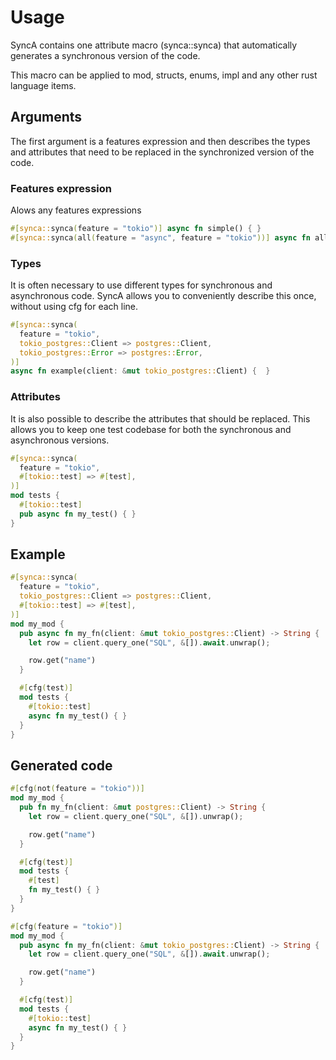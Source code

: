 # Usage

SyncA contains one attribute macro (synca::synca) that automatically generates 
a synchronous version of the code.

This macro can be applied to mod, structs, enums, impl and any other rust 
language items.

## Arguments

The first argument is a features expression and then describes the types 
and attributes that need to be replaced in the synchronized version of the code.

### Features expression

Alows any features expressions

```rust
#[synca::synca(feature = "tokio")] async fn simple() { }
#[synca::synca(all(feature = "async", feature = "tokio"))] async fn all() { }
```

### Types

It is often necessary to use different types for synchronous and asynchronous code. 
SyncA allows you to conveniently describe this once, without using cfg for each line.

```rust
#[synca::synca(
  feature = "tokio",
  tokio_postgres::Client => postgres::Client,
  tokio_postgres::Error => postgres::Error,
)] 
async fn example(client: &mut tokio_postgres::Client) {  }
```

### Attributes

It is also possible to describe the attributes that should be replaced. 
This allows you to keep one test codebase for both the synchronous and asynchronous versions.

```rust
#[synca::synca(
  feature = "tokio",
  #[tokio::test] => #[test],
)] 
mod tests {
  #[tokio::test]
  pub async fn my_test() { }
}
```

## Example

```rust
#[synca::synca(
  feature = "tokio",
  tokio_postgres::Client => postgres::Client,
  #[tokio::test] => #[test],
)]
mod my_mod {
  pub async fn my_fn(client: &mut tokio_postgres::Client) -> String { 
    let row = client.query_one("SQL", &[]).await.unwrap();

    row.get("name")
  }

  #[cfg(test)]
  mod tests {
    #[tokio::test]
    async fn my_test() { }
  }
}
```

## Generated code

```rust
#[cfg(not(feature = "tokio"))]
mod my_mod {
  pub fn my_fn(client: &mut postgres::Client) -> String { 
    let row = client.query_one("SQL", &[]).unwrap();

    row.get("name")
  }

  #[cfg(test)]
  mod tests {
    #[test]
    fn my_test() { }
  }
}

#[cfg(feature = "tokio")]
mod my_mod {
  pub async fn my_fn(client: &mut tokio_postgres::Client) -> String { 
    let row = client.query_one("SQL", &[]).await.unwrap();

    row.get("name")
  }

  #[cfg(test)]
  mod tests {
    #[tokio::test]
    async fn my_test() { }
  }
}
```